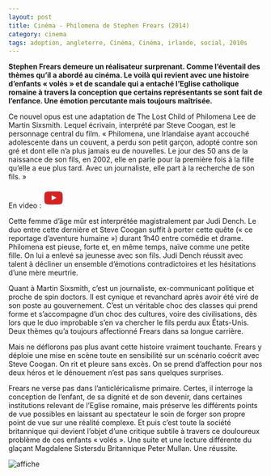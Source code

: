 ```yaml
---
layout: post
title: Cinéma - Philomena de Stephen Frears (2014)
category: cinema
tags: adoption, angleterre, Cinéma, Cinéma, irlande, social, 2010s
---
```

**Stephen Frears demeure un réalisateur surprenant. Comme l’éventail des thèmes qu’il a abordé au cinéma. Le voilà qui revient avec une histoire d’enfants « volés » et de scandale qui a entaché l’Eglise catholique romaine à travers la conception que certains représentants se sont fait de l’enfance. Une émotion percutante mais toujours maîtrisée.**

Ce nouvel opus est une adaptation de The Lost Child of Philomena Lee de Martin Sixsmith. Lequel écrivain, interprété par Steve Coogan, est le personnage central du film. « Philomena, une Irlandaise ayant accouché adolescente dans un couvent, a perdu son petit garçon, adopté contre son gré et dont elle n’a plus jamais eu de nouvelles. Le jour des 50 ans de la naissance de son fils, en 2002, elle en parle pour la première fois à la fille qu’elle a eue plus tard. Avec un journaliste, elle part à la recherche de son fils. »

En video : [![video](/images/youtube.png)](https://www.youtube.com/watch?v=SSwM6H8lkGY)

Cette femme d’âge mûr est interprétée magistralement par Judi Dench. Le duo entre cette dernière et Steve Coogan suffit à porter cette quête (« ce reportage d’aventure humaine ») durant 1h40 entre comédie et drame. Philomena est pieuse, forte et, en même temps, naïve comme une petite fille. On lui a enlevé sa jeunesse avec son fils. Judi Dench réussit avec talent à décliner un ensemble d’émotions contradictoires et les hésitations d’une mère meurtrie.

Quant à Martin Sixsmith, c’est un journaliste, ex-communicant politique et proche de spin doctors. Il est cynique et revanchard après avoir été viré de son poste au gouvernement. C’est un véritable choc des classes qui prend forme et s’accompagne d’un choc des cultures, voire des civilisations, dès lors que le duo improbable s’en va chercher le fils perdu aux États-Unis. Deux thèmes qu’a toujours affectionné Frears dans sa longue carrière.

Mais ne déflorons pas plus avant cette histoire vraiment touchante. Frears y déploie une mise en scène toute en sensibilité sur un scénario coécrit avec Steve Coogan. On rit et pleure sans excès. On se prend d’affection pour nos deux héros et le dénouement n’est pas sans quelques surprises.

Frears ne verse pas dans l’anticléricalisme primaire. Certes, il interroge la conception de l’enfant, de sa dignité et de son devenir, dans certaines institutions relevant de l’Eglise romaine, mais préserve les différents points de vue possibles en laissant au spectateur le soin de forger son propre point de vue sur une réalité complexe. Et puis c’est toute la société britannique qui devient l’objet d’une critique subtile à travers ce douloureux problème de ces enfants « volés ». Une suite et une lecture différente du glaçant Magdalene Sistersdu Britannique Peter Mullan. Une réussite.

![affiche](https://filedn.eu/llqi9IBxlYouGRXYG2xlROb/img/2014/philomena.jpg)